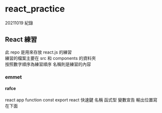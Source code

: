 # react_practice

20211019 紀錄

## React 練習

此 repo 是用來存放 react.js 的練習  
練習的檔案主要在 src 和 components 的資料夾  
按照數字順序為練習順序 名稱則是練習的內容

### emmet

#### rafce

react app function const export
react 快速鍵 名稱 函式型 變數宣告 輸出位置寫在下面
